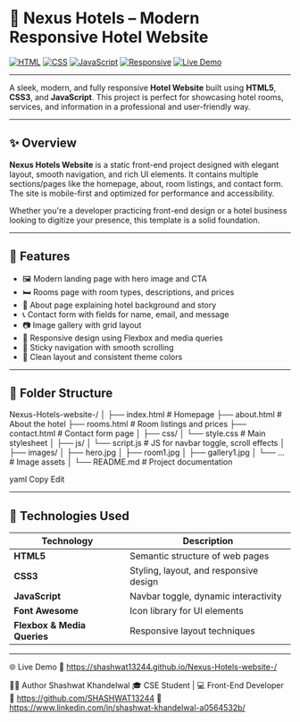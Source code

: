 # 🏨 Nexus Hotels – Modern Responsive Hotel Website

[![HTML](https://img.shields.io/badge/HTML5-E34F26?style=for-the-badge&logo=html5&logoColor=white)](#)
[![CSS](https://img.shields.io/badge/CSS3-1572B6?style=for-the-badge&logo=css3&logoColor=white)](#)
[![JavaScript](https://img.shields.io/badge/JavaScript-F7DF1E?style=for-the-badge&logo=javascript&logoColor=black)](#)
[![Responsive](https://img.shields.io/badge/Mobile--Responsive-00C896?style=for-the-badge)](#)
[![Live Demo](https://img.shields.io/badge/Live-Demo-ff69b4?style=for-the-badge&logo=github)](https://shashwat13244.github.io/Nexus-Hotels-website-/)

---

A sleek, modern, and fully responsive **Hotel Website** built using **HTML5**, **CSS3**, and **JavaScript**. This project is perfect for showcasing hotel rooms, services, and information in a professional and user-friendly way.

---

## ✨ Overview

**Nexus Hotels Website** is a static front-end project designed with elegant layout, smooth navigation, and rich UI elements. It contains multiple sections/pages like the homepage, about, room listings, and contact form. The site is mobile-first and optimized for performance and accessibility.

Whether you're a developer practicing front-end design or a hotel business looking to digitize your presence, this template is a solid foundation.

---

## 🔧 Features

- 🖼️ Modern landing page with hero image and CTA
- 🛏️ Rooms page with room types, descriptions, and prices
- 📖 About page explaining hotel background and story
- 📞 Contact form with fields for name, email, and message
- 📷 Image gallery with grid layout
- 📱 Responsive design using Flexbox and media queries
- 🎯 Sticky navigation with smooth scrolling
- 🎨 Clean layout and consistent theme colors

---

## 📁 Folder Structure

Nexus-Hotels-website-/
│
├── index.html # Homepage
├── about.html # About the hotel
├── rooms.html # Room listings and prices
├── contact.html # Contact form page
│
├── css/
│ └── style.css # Main stylesheet
│
├── js/
│ └── script.js # JS for navbar toggle, scroll effects
│
├── images/
│ ├── hero.jpg
│ ├── room1.jpg
│ ├── gallery1.jpg
│ └── ... # Image assets
│
└── README.md # Project documentation

yaml
Copy
Edit

---

## 🧠 Technologies Used

| Technology        | Description                                |
|-------------------|--------------------------------------------|
| **HTML5**         | Semantic structure of web pages            |
| **CSS3**          | Styling, layout, and responsive design     |
| **JavaScript**    | Navbar toggle, dynamic interactivity       |
| **Font Awesome**  | Icon library for UI elements               |
| **Flexbox & Media Queries** | Responsive layout techniques     |

---


🌐 Live Demo
🔗 https://shashwat13244.github.io/Nexus-Hotels-website-/

🧑‍💻 Author
Shashwat Khandelwal
🎓 CSE Student | 💻 Front-End Developer
🔗 https://github.com/SHASHWAT13244
🔗 https://www.linkedin.com/in/shashwat-khandelwal-a0564532b/

